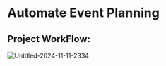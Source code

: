 # Automate Event Planning

## Project WorkFlow:


![Untitled-2024-11-11-2334](https://github.com/user-attachments/assets/eb53e361-7153-431b-97b5-289a933815bb)
